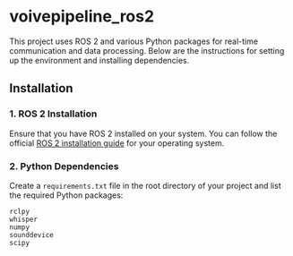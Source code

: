 # voivepipeline_ros2

This project uses ROS 2 and various Python packages for real-time communication and data processing. Below are the instructions for setting up the environment and installing dependencies.

## Installation

### 1. ROS 2 Installation

Ensure that you have ROS 2 installed on your system. You can follow the official [ROS 2 installation guide](https://docs.ros.org/en/humble/Installation.html) for your operating system.

### 2. Python Dependencies

Create a `requirements.txt` file in the root directory of your project and list the required Python packages:

```plaintext
rclpy
whisper
numpy
sounddevice
scipy

